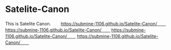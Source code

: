 # Satelite-Canon
This is Satelite Canon.　　
https://submine-1106.github.io/Satelite-Canon/　　
https://submine-1106.github.io/Satelite-Canon/　　
https://submine-1106.github.io/Satelite-Canon/　　
https://submine-1106.github.io/Satelite-Canon/　　

